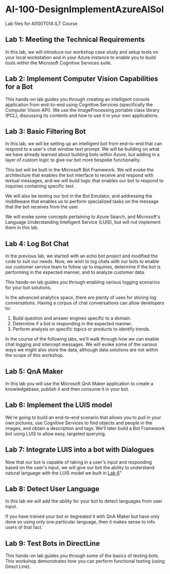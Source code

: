 # AI-100-DesignImplementAzureAISol
Lab files for AI100T01A ILT Course


## Lab 1: Meeting the Technical Requirements

In this lab, we will introduce our workshop case study and setup tools on your local workstation and in your Azure instance to enable you to build tools within the Microsoft Cognitive Services suite.

## Lab 2: Implement Computer Vision Capabilities for a Bot

This hands-on lab guides you through creating an intelligent console application from end-to-end using Cognitive Services (specifically the Computer Vision API). We use the ImageProcessing portable class library (PCL), discussing its contents and how to use it in your own applications.

## Lab 3: Basic Filtering Bot

In this lab, we will be setting up an intelligent bot from end-to-end that can respond to a user's chat window text prompt. We will be building on what we have already learned about building bots within Azure, but adding in a layer of custom logic to give our bot more bespoke functionality.

This bot will be built in the Microsoft Bot Framework. We will evoke the architecture that enables the bot interface to receive and respond with textual messages, and we will build logic that enables our bot to respond to inquiries containing specific text.

We will also be testing our bot in the Bot Emulator, and addressing the middleware that enables us to perform specialized tasks on the message that the bot receives from the user.

We will evoke some concepts pertaining to Azure Search, and Microsoft's Language Understanding Intelligent Service (LUIS), but will not implement them in this lab.

## Lab 4: Log Bot Chat

In the previous lab, we started with an echo bot project and modified the code to suit our needs.  Now, we wish to log chats with our bots to enable our customer service team to follow up to inquiries, determine if the bot is performing in the expected manner, and to analyze customer data.

This hands-on lab guides you through enabling various logging scenarios for your bot solutions.

In the advanced analytics space, there are plenty of uses for storing log conversations. Having a corpus of chat conversations can allow developers to:

1. Build question and answer engines specific to a domain.
2. Determine if a bot is responding in the expected manner.
3. Perform analysis on specific topics or products to identify trends.

In the course of the following labs, we'll walk through how we can enable chat logging and intercept messages. We will evoke some of the various ways we might also store the data, although data solutions are not within the scope of this workshop.

## Lab 5: QnA Maker

In this lab you will use the Microsoft QnA Maker application to create a knowledgebase, publish it and then consume it in your bot.

## Lab 6: Implement the LUIS model

We're going to build an end-to-end scenario that allows you to pull in your own pictures, use Cognitive Services to find objects and people in the images, and obtain a description and tags. We'll later build a Bot Framework bot using LUIS to allow easy, targeted querying.

## Lab 7: Integrate LUIS into a bot with Dialogues

Now that our bot is capable of taking in a user's input and responding based on the user's input, we will give our bot the ability to understand natural language with the LUIS model we built in [Lab 6](../Lab6-Implement_LUIS/02-Implement_LUIS.md)"

## Lab 8: Detect User Language

In this lab we will add the ability for your bot to detect languages from user input.

If you have trained your bot or itegreated it with QnA Maker but have only done so using only one particular language, then it makes sense to info users of that fact.  

## Lab 9: Test Bots in DirectLine

This hands-on lab guides you through some of the basics of testing bots. This workshop demonstrates how you can perform functional testing (using Direct Line).
